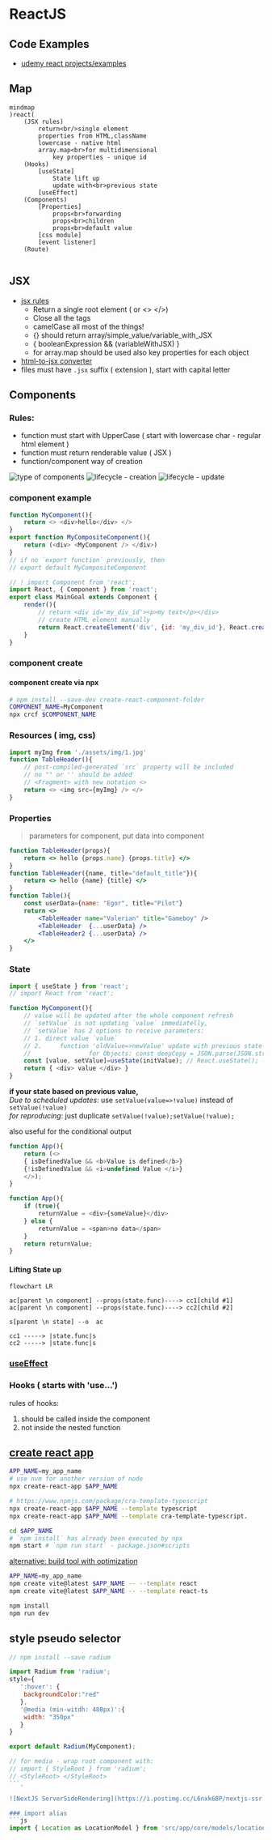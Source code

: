 # ReactJS
## Code Examples
* [udemy react projects/examples](https://github.com/academind/react-complete-guide-course-resources/)

## Map
```mermaid
mindmap
)react(
    (JSX rules)
        return<br/>single element
        properties from HTML,className
        lowercase - native html
        array.map<br>for multidimensional
            key properties - unique id
    (Hooks)
        [useState]
            State lift up
            update with<br>previous state
        [useEffect]
    (Components)
        [Properties]
            props<br>forwarding
            props<br>children
            props<br>default value
        [css module]
        [event listener]
    (Route)
    
```

## JSX
  * [jsx rules](https://react.dev/learn/writing-markup-with-jsx)
    * Return a single root element ( or <> </>)
    * Close all the tags
    * camelCase all most of the things! 
    * {} should return array/simple_value/variable_with_JSX
    * { booleanExpression && (variableWithJSX) }
    * for array.map should be used also key properties for each object
  * [html-to-jsx converter](https://transform.tools/html-to-jsx)
  * files must have `.jsx` suffix ( extension ), 
    start with capital letter

## Components
### Rules:
 * function must start with UpperCase ( start with lowercase char - regular html element )
 * function must return renderable value ( JSX )
 * function/component way of creation  
  
![type of components](https://i.postimg.cc/RhWJ08B2/ksnip-20210211-230707.png)
![lifecycle - creation](https://i.postimg.cc/5y6kP6F9/lifecycle-creation-learning-card.png)
![lifecycle - update](https://i.postimg.cc/wxGr1cS1/lifecycle-update-external-learning-card.png)

### component example
```js
function MyComponent(){
    return <> <div>hello</div> </>
}
export function MyCompositeComponent(){
    return (<div> <MyComponent /> </div>)
}
// if no `export function` previously, then
// export default MyCompositeComponent
```
```js
// ! import Component from 'react';
import React, { Component } from 'react';
export class MainGoal extends Component {
    render(){    
        // return <div id='my_div_id'><p>my text</p></div>
        // create HTML element manually
        return React.createElement('div', {id: 'my_div_id'}, React.createElement('p', null, 'my text'))
    }
}
```

### component create 
#### component create via npx
```sh
# npm install --save-dev create-react-component-folder
COMPONENT_NAME=MyComponent
npx crcf $COMPONENT_NAME
```
### Resources ( img, css)
```js
import myImg from './assets/img/1.jpg'
function TableHeader(){
    // post-compiled-generated `src` property will be included 
    // no "" or '' should be added 
    // <Fragment> with new notation <>
    return <> <img src={myImg} /> </>
}
```
### Properties
> parameters for component, put data into component
```jsx
function TableHeader(props){
    return <> hello {props.name} {props.title} </>
}
function TableHeader({name, title="default_title"}){
    return <> hello {name} {title} </>
}
function Table(){
    const userData={name: "Egor", title="Pilot"}
    return <>
        <TableHeader name="Valerian" title="Gameboy" />
        <TableHeader  {...userData} />
        <TableHeader2 {...userData} />
    </>
}
```
### State
```javascript
import { useState } from 'react';
// import React from 'react';

function MyComponent(){    
    // value will be updated after the whole component refresh
    // `setValue` is not updating `value` immediatelly,
    // `setValue` has 2 options to receive parameters:
    // 1. direct value `value`
    // 2.     function 'oldValue=>newValue' update with previous state
    //                for Objects: const deepCopy = JSON.parse(JSON.stringify(originalObject));
    const [value, setValue]=useState(initValue); // React.useState(); - component field ( ReactJS evaluates stack of the execution)
    return { <div> value </div> }
}
```
<b> if your state based on previous value,</b>  
<i>Due to scheduled updates</i>: use `setValue(value=>!value)` instead of `setValue(!value)`  
<i>for reproducing</i>: just duplicate `setValue(!value);setValue(!value);`

also useful for the conditional output
```javascript
function App(){
    return (<>
    { isDefinedValue && <b>Value is defined</b>} 
    {!isDefinedValue && <i>undefined Value </i>} 
    </>);
}
```
```javascript
function App(){
    if (true){
        returnValue = <div>{someValue}</div>
    } else {
        returnValue = <span>no data</span>
    }
    return returnValue;
}
```

#### Lifting State up
```mermaid
flowchart LR

ac[parent \n component] --props(state.func)----> cc1[child #1]
ac[parent \n component] --props(state.func)----> cc2[child #2]

s[parent \n state] --o  ac

cc1 -----> |state.func|s
cc2 -----> |state.func|s
```

### [useEffect](https://react.dev/reference/react/useEffect)


### Hooks ( starts with 'use...')
rules of hooks:
1. should be called inside the component
2. not inside the nested function

## [create react app](https://create-react-app.dev/docs/adding-typescript/)
```sh
APP_NAME=my_app_name
# use nvm for another version of node
npx create-react-app $APP_NAME

# https://www.npmjs.com/package/cra-template-typescript
npx create-react-app $APP_NAME --template typescript
npx create-react-app $APP_NAME --template cra-template-typescript.

cd $APP_NAME
# `npm install` has already been executed by npx 
npm start # `npm run start` - package.json#scripts
```
[alternative: build tool with optimization](https://vitejs.dev/guide/)
```sh
APP_NAME=my_app_name
npm create vite@latest $APP_NAME -- --template react
npm create vite@latest $APP_NAME -- --template react-ts

npm install
npm run dev
```


## style pseudo selector
```js
// npm install --save radium

import Radium from 'radium';
style={
   ':hover': {
   	backgroundColor:"red"
   },
   '@media (min-witdh: 480px)':{
   	width: "350px"
   }
}

export default Radium(MyComponent);

// for media - wrap root component with:
// import { StyleRoot } from 'radium';
// <StyleRoot> </StyleRoot>
```.

![NextJS ServerSideRendering](https://i.postimg.cc/L6nxk6BP/nextjs-ssr.png)

### import alias
```js
import { Location as LocationModel } from 'src/app/core/models/location.model';
```